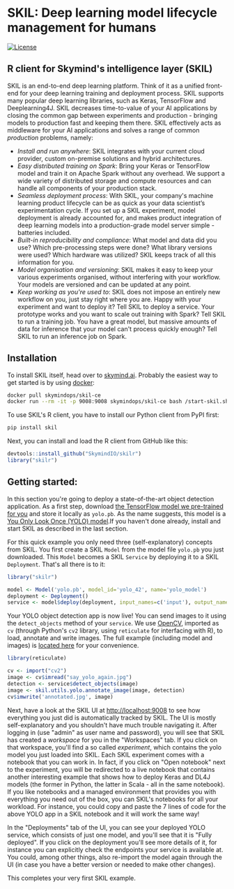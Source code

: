 # SKIL: Deep learning model lifecycle management for humans

[![License](https://img.shields.io/badge/License-Apache%202.0-blue.svg)](https://github.com/SkymindIO/skil-python/blob/master/LICENSE)

## R client for Skymind's intelligence layer (SKIL)

SKIL is an end-to-end deep learning platform. Think of it as a unified front-end for your deep learning training and deployment process. SKIL supports many popular deep learning libraries, such as Keras, TensorFlow and Deeplearning4J. SKIL decreases time-to-value of your AI applications by closing the common gap between experiments and production - bringing models to production fast and keeping them there. SKIL effectively acts as middleware for your AI applications and solves a range of common _production_ problems, namely:

- _Install and run anywhere_: SKIL integrates with your current cloud provider, custom on-premise solutions and hybrid architectures.
- _Easy distributed training on Spark_: Bring your Keras or TensorFlow model and train it on Apache Spark without any overhead. We support a wide variety of distributed storage and compute resources and can handle all components of your production stack.
- _Seamless deployment process_:  With SKIL, your company's machine learning product lifecycle can be as quick as your data scientist’s experimentation cycle. If you set up a SKIL experiment, model deployment is already accounted for, and makes product integration of deep learning models into a production-grade model server simple - batteries included.
- _Built-in reproducibility and compliance_: What model and data did you use? Which pre-processing steps were done? What library versions were used? Which hardware was utilized? SKIL keeps track of all this information for you.
- _Model organisation and versioning_: SKIL makes it easy to keep your various experiments organised, without interfering with your workflow. Your models are versioned and can be updated at any point.
- _Keep working as you're used to_: SKIL does not impose an entirely new workflow on you, just stay right where you are. Happy with your experiment and want to deploy it? Tell SKIL to deploy a service. Your prototype works and you want to scale out training with Spark? Tell SKIL to run a training job. You have a great model, but massive amounts of data for inference that your model can't process quickly enough? Tell SKIL to run an inference job on Spark.

## Installation

To install SKIL itself, head over to [skymind.ai](https://docs.skymind.ai/docs/installation). Probably the easiest way to get started is by using [docker](https://www.docker.com/):

```bash
docker pull skymindops/skil-ce
docker run --rm -it -p 9008:9008 skymindops/skil-ce bash /start-skil.sh
```

To use SKIL's R client, you have to install our Python client from PyPI first:

```bash
pip install skil
```

Next, you can install and load the R client from GitHub like this:

```R
devtools::install_github("SkymindIO/skilr")
library("skilr")
```

## Getting started:

In this section you're going to deploy a state-of-the-art object detection application. As a first step,  download [the TensorFlow model we pre-trained for you](https://github.com/deeplearning4j/dl4j-test-resources/blob/master/src/main/resources/tf_graphs/examples/yolov2_608x608/frozen_model.pb) and store it locally as `yolo.pb`. As the name suggests, this model is a [You Only Look Once (YOLO) model](https://pjreddie.com/darknet/yolo/).If you haven't done already, install and start SKIL as described in the last section.

For this quick example you only need three (self-explanatory) concepts from SKIL. You first create a SKIL `Model` from the model file `yolo.pb` you just downloaded. This `Model` becomes a SKIL `Service` by deploying it to a SKIL `Deployment`. That's all there is to it:

```R
library("skilr")

model <- Model('yolo.pb', model_id='yolo_42', name='yolo_model')
deployment <- Deployment()
service <- model$deploy(deployment, input_names=c('input'), output_names=c('output'))
```

Your YOLO object detection app is now live! You can send images to it using the `detect_objects` method of your `service`. We use [OpenCV](https://opencv.org/), imported as `cv` (through Python's `cv2` library, using `reticulate` for interfacing with R), to load, annotate and write images. The full example (including model and images) is [located here](TODO) for your convenience.

```R
library(reticulate)

cv <- import("cv2")
image <- cv$imread("say_yolo_again.jpg")
detection <- service$detect_objects(image)
image <- skil.utils.yolo.annotate_image(image, detection)
cv$imwrite('annotated.jpg', image)
```

Next, have a look at the SKIL UI at [http://localhost:9008](http://localhost:9008) to see how everything you just did is automatically tracked by SKIL. The UI is mostly self-explanatory and you shouldn't have much trouble navigating it. After logging in (use "admin" as user name and password), you will see that SKIL has created a _workspace_ for you in the "Workspaces" tab. If you click on that workspace, you'll find a so called _experiment_, which contains the yolo model you just loaded into SKIL. Each SKIL experiment comes with a notebook that you can work in. In fact, if you click on "Open notebook" next to the experiment, you will be redirected to a live notebook that contains another interesting example that shows how to deploy Keras and DL4J models (the former in Python, the latter in Scala - all in the same notebook). If you like notebooks and a managed environment that provides you with everything you need out of the box, you can SKIL's notebooks for all your workload. For instance, you could copy and paste the 7 lines of code for the above YOLO app in a SKIL notebook and it will work the same way!

In the "Deployments" tab of the UI, you can see your deployed YOLO service, which consists of just one model, and you'll see that it is "Fully deployed". If you click on the deployment you'll see more details of it, for instance you can explicitly check the endpoints your service is available at. You could, among other things, also re-import the model again through the UI (in case you have a better version or needed to make other changes).

This completes your very first SKIL example.